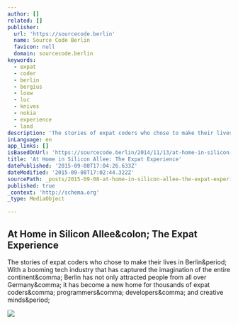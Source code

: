 ```yaml
---
author: []
related: []
publisher:
  url: 'https://sourcecode.berlin'
  name: Source Code Berlin
  favicon: null
  domain: sourcecode.berlin
keywords:
  - expat
  - coder
  - berlin
  - bergius
  - louw
  - luc
  - knives
  - nokia
  - experience
  - land
description: 'The stories of expat coders who chose to make their lives in Berlin. With a booming tech industry that has captured the imagination of the entire continent, Berlin has not only attracted people from all over Germany, it has become a new home for thousands of expat coders, programmers, developers, and creative minds.'
inLanguage: en
app_links: []
isBasedOnUrl: 'https://sourcecode.berlin/2014/11/13/at-home-in-silicon-allee-the-expat-experience/'
title: 'At Home in Silicon Allee: The Expat Experience'
datePublished: '2015-09-08T17:04:26.633Z'
dateModified: '2015-09-08T17:02:44.322Z'
sourcePath: _posts/2015-09-08-at-home-in-silicon-allee-the-expat-experience.md
published: true
_context: 'http://schema.org'
_type: MediaObject

---
```

<article style=""><h1>At Home in Silicon Allee&amp;colon; The Expat Experience</h1><p>The stories of expat coders who chose to make their lives in Berlin&amp;period; With a booming tech industry that has captured the imagination of the entire continent&amp;comma; Berlin has not only attracted people from all over Germany&amp;comma; it has become a new home for thousands of expat coders&amp;comma; programmers&amp;comma; developers&amp;comma; and creative minds&amp;period;</p><img src="https://sourcecode.berlin/wp-content/cache/podlove/4c/606ac2f1c70923657a48bedc0b4bca/source-code-berlin_original.png" /></article>